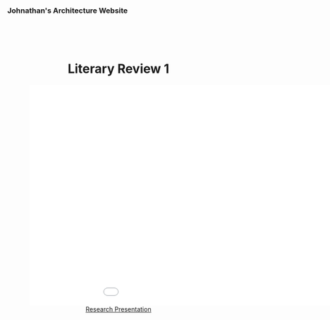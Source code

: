 ### Johnathan's Architecture Website

<html>
<head>
  <style>
    .box{
      text-align: center;
      padding: 50px;
    }
  </style>
</head>
<body>
  <div class="box">
    <h1>Literary Review 1</h1>
    <div class="box2">
      <embed src="HW1-LiteratureJB.pdf" width="1024" height="500">
    </div>
    <div>
      <a href="https://docs.google.com/presentation/d/1a3qR-1s5oO1z7UdWWfGI8CqdJKpoPYJ5Y0f3XejtWfY/edit">Research Presentation </a>
        </div>
</body>
</html>
